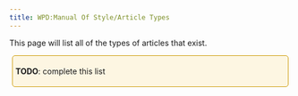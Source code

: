 ```yaml
---
title: WPD:Manual Of Style/Article Types
---
```

<p>This page will list all of the types of articles that exist.
</p>
<div style="border:1px solid hsl(45, 100%, 40%); padding:5px; margin:5px; background-color:hsl(45, 88%, 94%); border-radius:5px">
<p><b>TODO</b>:  complete this list
</p>
</div>

<!-- Saved in parser cache with key wpwiki:pcache:idhash:204-0!*!*!*!*!*!*!esi=1 and timestamp 20150731181540 and revision id 769
 -->
